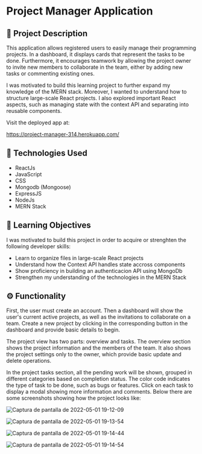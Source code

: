 # Project Manager Application

## 📃 Project Description
This application allows registered users to easily manage their programming projects. In a dashboard, it displays cards that represent the tasks to be done. Furthermore, it encourages teamwork by allowing the project owner to invite new members to collaborate in the team, either by adding new tasks or commenting existing ones.

I was motivated to build this learning project to further expand my knowledge of the MERN stack. Moreover, I wanted to understand how to structure large-scale React projects. I also explored important React aspects, such as managing state with the context API and separating into reusable components.

Visit the deployed app at:

https://project-manager-314.herokuapp.com/


## 🤖 Technologies Used
- ReactJs
- JavaScript
- CSS
- Mongodb (Mongoose)
- ExpressJS
- NodeJs
- MERN Stack

## 🎯 Learning Objectives 

I was motivated to build this project in order to acquire or strenghten the following developer skills:

- Learn to organize files in large-scale React projects
- Understand how the Context API handles state accross components
- Show proficiency in building an authenticacion API using MongoDb
- Strengthen my understanding of the technologies in the MERN Stack

## ⚙️ Functionality

First, the user must create an account. Then a dashboard will show the user's current active projects, as well as the invitations to collaborate on a team. Create a new project by clicking in the corresponding button in the dashboard and provide basic details to begin. 

The project view has two parts: overview and tasks. The overview section shows the project information and the members of the team. It also shows the project settings only to the owner, which provide basic update and delete operations.

In the project tasks section, all the pending work will be shown, grouped in different categories based on completion status. The color code indicates the type of task to be done, such as bugs or features. Click on each task to display a modal showing more information and comments. Below there are some screenshots showing how the project looks like:

![Captura de pantalla de 2022-05-01 19-12-09](https://user-images.githubusercontent.com/75866274/166170621-40959f6d-8388-41e2-9351-a350462ea357.png)

![Captura de pantalla de 2022-05-01 19-13-54](https://user-images.githubusercontent.com/75866274/166170627-c946851a-42e9-40a7-abea-2a5fd6dd23c5.png)

![Captura de pantalla de 2022-05-01 19-14-44](https://user-images.githubusercontent.com/75866274/166170630-48a527ee-9375-4ef2-a19d-c24e85014a81.png)

![Captura de pantalla de 2022-05-01 19-14-54](https://user-images.githubusercontent.com/75866274/166170633-2a0e4437-eb5c-4b74-852d-54943ec88525.png)




